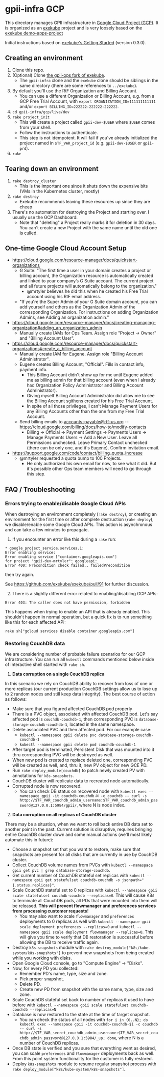 # gpii-infra GCP

This directory manages GPII infrastructure in [Google Cloud Project (GCP)](https://cloud.google.com/). It is organized as an [exekube](https://github.com/exekube/exekube) project and is very loosely based on the [exekube demo-apps-project](https://github.com/exekube/demo-apps-project)

Initial instructions based on [exekube's Getting Started](https://exekube.github.io/exekube/in-practice/getting-started/) (version 0.3.0).

## Creating an environment

1. Clone this repo.
1. (Optional) Clone [the gpii-ops fork of exekube](https://github.com/gpii-ops/exekube).
   * The `gpii-infra` clone and the `exekube` clone should be siblings in the same directory (there are some references to `../exekube`).
1. By default you'll use the RtF Organization and Billing Account.
   * You can use a different Organization or Billing Account, e.g. from a GCP Free Trial Account, with `export ORGANIZATION_ID=111111111111` and/or `export BILLING_ID=222222-222222-222222`.
1. `cd gpii-infra/gcp/live/dev`
1. `rake project_init`
   * This will create a project called `gpii-dev-$USER` where `$USER` comes from your shell.
   * Follow the instructions to authenticate.
   * This step is not idempotent. It will fail if you've already initialized the project named in `$TF_VAR_project_id` (e.g. `gpii-dev-$USER` or `gpii-prd`).
1. `rake`

## Tearing down an environment

1. `rake destroy_cluster`
   * This is the important one since it shuts down the expensive bits (VMs in the Kubernetes cluster, mostly)
1. `rake destroy`
   * Exekube recommends leaving these resources up since they are cheap
1. There's no automation for destroying the Project and starting over. I usually use the GCP Dashboard.
   * Note that "deleting" a Project really marks it for deletion in 30 days. You can't create a new Project with the same name until the old one is culled.

## One-time Google Cloud Account Setup
* https://cloud.google.com/resource-manager/docs/quickstart-organizations
   * G Suite: "The first time a user in your domain creates a project or billing account, the Organization resource is automatically created and linked to your company’s G Suite account. The current project and all future projects will automatically belong to the organization."
      * @mrtyler believes he did this when he created his Free Trial account using his RtF email address.
   * "If you're the Super Admin of your G Suite domain account, you can add yourself and others as the Organization Admin of the corresponding Organization. For instructions on adding Organization Admins, see Adding an organization admin."
* https://cloud.google.com/resource-manager/docs/creating-managing-organization#adding_an_organization_admin
   * Manually create IAMs for Ops Team. Assign role "Project -> Owner" and "Billing Account User".
* https://cloud.google.com/resource-manager/docs/quickstart-organizations#create_a_billing_account
   * Manually create IAM for Eugene. Assign role "Billing Account Administrator".
   * Eugene creates Billing Account, "Official". Fills in contact info, payment info.
      * This Billing Account didn't show up for me until Eugene added me as billing admin for that billing account (even when I already had Organization Policy Administrator and Billing Account Administrator).
      * Giving myself Billing Account Administrator did allow me to see the Billing Account sgithens created for his Free Trial Account.
      * In spite of all those privileges, I can't Manage Payment Users for any Billing Accounts other than the one from my Free Trial Account.
   * Send billing emails to accounts-payable@rtf-us.org -- https://cloud.google.com/billing/docs/how-to/modify-contacts
      * Billing -> Official -> Payment Settings -> Payments Users -> Manage Payments Users -> Add a New User. Leave all Permissions unchecked. Leave Primary Contact unchecked (there can be only one, and it's Eugene). Confirm invitation email.
* https://support.google.com/code/contact/billing_quota_increase
   * @mrtyler requested a quota bump to 100 Projects.
      * He only authorized his own email for now, to see what it did. But it's possible other Ops team members will need to go through this step.

## FAQ / Troubleshooting

### Errors trying to enable/disable Google Cloud APIs

When destroying an environment completely (`rake destroy`), or creating an environment for the first time or after complete destruction (`rake deploy`), we disable/enable some Google Cloud APIs. This action is asynchronous and can take a few minutes to propagate.

1. If you encounter an error like this during a `rake` run:

```
* google_project_service.services.1:
Error enabling service:
Error enabling service ["container.googleapis.com"]
for project "gpii-dev-mrtyler": googleapi:
Error 400: Precondition check failed., failedPrecondition
```

then try again.

See https://github.com/exekube/exekube/pull/91 for further discussion.

2. There is a slightly different error related to enabling/disabling GCP APIs:

```
Error 403: The caller does not have permission, forbidden
```

This happens when trying to enable an API that is already enabled. This shouldn't happen in normal operation, but a quick fix is to run something like this for each affected API:

```
rake sh["gcloud services disable container.googleapis.com"]
```

### Restoring CouchDB data

We are considering number of probable failure scenarios for our GCP infrastructure.
You can run all `kubectl` commands mentioned below inside of interactive shell started with `rake sh`.

1. **Data corruption on a single CouchDB replica**

In this scenario we rely on CouchDB ability to recover from loss of one or more replicas (our current production CouchDB settings allow us to lose up to 2 random nodes and still keep data integrity). The best course of action as follows:

* Make sure that you figured affected CouchDB pod properly
* There is a PVC object, associated with affected CouchDB pod. Let's say affected pod is `couchdb-couchdb-1`, then corresponding PVC is `database-storage-couchdb-couchdb-1`, located in the same namespace.
* Delete associated PVC and then affected pod. For our example case:
   * `kubectl --namespace gpii delete pvc database-storage-couchdb-couchdb-1`
   * `kubectl --namespace gpii delete pod couchdb-couchdb-1`
* After target pod is terminated, Persistent Disk that was mounted into it thru corresponding PVC will be destroyed as well.
* When new pod is created to replace deleted one, corresponding PVC will be created as well, and, thru it, new PV object for new GCE PD.
* Run `rake deploy_module[couchdb]` to patch newly created PV with annotations for `k8s-snapshots`.
* CouchDB cluster will replicate data to recreated node automatically.
* Corrupted node is now recovered.
   * You can check DB status on recovered node with `kubectl exec --namespace gpii -it couchdb-couchdb-N -c couchdb -- curl -s http://$TF_VAR_couchdb_admin_username:$TF_VAR_couchdb_admin_password@127.0.0.1:5984/gpii/`, where N is node index.

2. **Data corruption on all replicas of CouchDB cluster**

There may be a situation, when we want to roll back entire DB data set to another point in the past. Current solution is disruptive, requires bringing entire CouchDB cluster down and some manual actions (we'll most likely automate this in future):

* Choose a snapshot set that you want to restore, make sure that snapshots are present for all disks that are currently in use by CouchDB cluster.
* Collect CouchDB volume names from PVCs with `kubectl --namespace gpii get pvc | grep database-storage-couchdb`.
* Get current number of CouchDB stateful set replicas with `kubectl --namespace gpii get statefulset couchdb-couchdb -o jsonpath="{.status.replicas}"`.
* Scale CouchDB stateful set to 0 replicas with `kubectl --namespace gpii scale statefulset couchdb-couchdb --replicas=0`. This will cause K8s to terminate all CouchDB pods, all PDs that were mounted into them will be released. **This will prevent flowmanager and preferences services from processing customer requests!**
   * You may also want to scale `flowmanager` and `preferences` deployments to 0 replicas as well with `kubectl --namespace gpii scale deployment preferences --replicas=0` and `kubectl --namespace gpii scale deployment flowmanager --replicas=0`. This will give you time to verify that DB restoration is successful before allowing the DB to receive traffic again.
* Destroy `k8s-snapshots` module with `rake destroy_module["k8s/kube-system/k8s-snapshots"]` to prevent new snapshots from being created while you working with disks.
* Open Google Cloud console, go to "Compute Engine" -> "Disks".
* Now, for every PD you collected:
   * Remember PD's name, type, size and zone.
   * Pick proper snapshot.
   * Delete PD.
   * Create new PD from snapshot with the same name, type, size and zone.
* Scale CouchDB stateful set back to number of replicas it used to have before with `kubectl --namespace gpii scale statefulset couchdb-couchdb --replicas=N`
* Database is now restored to the state at the time of target snapshot.
   * You can check the status of all nodes with `for i in {0..N}; do kubectl exec --namespace gpii -it couchdb-couchdb-$i -c couchdb -- curl -s http://$TF_VAR_secret_couchdb_admin_username:$TF_VAR_secret_couchdb_admin_password@127.0.0.1:5984/_up; done`, where N is a number of CouchDB replicas.
* Once DB state is verified and you sure that everything went as desired, you can scale `preferences` and `flowmanager` deployments back as well. From this point system functionality for the customer is fully restored.
* Deploy `k8s-snapshots` module to resume regular snapshot process with `rake deploy_module["k8s/kube-system/k8s-snapshots"]`.
